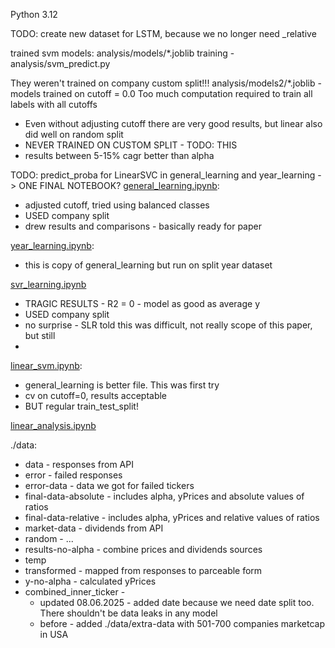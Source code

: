 Python 3.12

TODO: create new dataset for LSTM, because we no longer need _relative

trained svm models:
analysis/models/*.joblib
training - analysis/svm_predict.py

They weren't trained on company custom split!!!
analysis/models2/*.joblib - models trained on cutoff = 0.0
Too much computation required to train all labels with all cutoffs
- Even without adjusting cutoff there are very good results, but linear also did well on random split
- NEVER TRAINED ON CUSTOM SPLIT - TODO: THIS
- results between 5-15% cagr better than alpha

TODO: predict_proba for LinearSVC in general_learning and year_learning -> ONE FINAL NOTEBOOK?
[general_learning.ipynb](analysis%2Fgeneral_learning.ipynb):
- adjusted cutoff, tried using balanced classes
- USED company split
- drew results and comparisons - basically ready for paper

[year_learning.ipynb](analysis%2Fyear_learning.ipynb):
- this is copy of general_learning but run on split year dataset

[svr_learning.ipynb](analysis%2Fsvr_learning.ipynb)
- TRAGIC RESULTS - R2 = 0 - model as good as average y
- USED company split
- no surprise - SLR told this was difficult, not really scope of this paper, but still
- 

[linear_svm.ipynb](analysis%2Flinear_svm.ipynb):
- general_learning is better file. This was first try
- cv on cutoff=0, results acceptable
- BUT regular train_test_split!

[linear_analysis.ipynb](analysis%2Flinear_analysis.ipynb)

./data:
- data - responses from API
- error - failed responses
- error-data - data we got for failed tickers
- final-data-absolute - includes alpha, yPrices and absolute values of ratios
- final-data-relative - includes alpha, yPrices and relative values of ratios
- market-data - dividends from API
- random - ...
- results-no-alpha - combine prices and dividends sources
- temp
- transformed - mapped from responses to parceable form
- y-no-alpha - calculated yPrices
- combined_inner_ticker - 
  - updated 08.06.2025 - added date because we need date split too. There shouldn't be data leaks in any model
  - before - added ./data/extra-data with 501-700 companies marketcap in USA